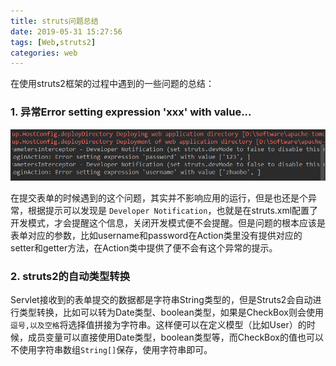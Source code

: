 ```yaml
---
title: struts问题总结
date: 2019-05-31 15:27:56
tags: [Web,struts2]
categories: web
---
```


在使用struts2框架的过程中遇到的一些问题的总结：

### 1. 异常Error setting expression 'xxx' with value...

<img src="struts问题总结/img1.png">

在提交表单的时候遇到的这个问题，其实并不影响应用的运行，但是也还是个异常，根据提示可以发现是 `Developer Notification`，也就是在struts.xml配置了开发模式，才会提醒这个信息，关闭开发模式便不会提醒。但是问题的根本应该是表单对应的参数，比如username和password在Action类里没有提供对应的setter和getter方法，在Action类中提供了便不会有这个异常的提示。

### 2. struts2的自动类型转换

Servlet接收到的表单提交的数据都是字符串String类型的，但是Struts2会自动进行类型转换，比如可以转为Date类型、boolean类型，如果是CheckBox则会使用`逗号,以及空格`将选择值拼接为字符串。这样便可以在定义模型（比如User）的时候，成员变量可以直接使用Date类型，boolean类型等，而CheckBox的值也可以不使用字符串数组`String[]`保存，使用字符串即可。







